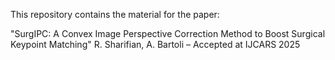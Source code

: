 This repository contains the material for the paper:

"SurgIPC: A Convex Image Perspective Correction Method to Boost Surgical Keypoint Matching"
R. Sharifian, A. Bartoli – Accepted at IJCARS 2025
